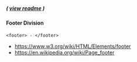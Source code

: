 ##### ( [view readme](https://github.com/students-at-thinkful/html_dom_element_tags/blob/master/README.md) )

#### Footer Division
```
<footer> - </footer>
```

* https://www.w3.org/wiki/HTML/Elements/footer
* https://en.wikipedia.org/wiki/Page_footer
